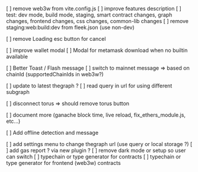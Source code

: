 [ ] remove web3w from vite.config.js
[ ] improve features description
[ ] test: dev mode, build mode, staging, smart contract changes, graph changes, frontend changes, css changes, common-lib changes
[ ] remove staging:web:build:dev from fleek.json (use non-dev)

[ ] remove Loading esc button for cancel

[ ] improve wallet modal
[ ] Modal for metamask download when no builtin available

[ ] Better Toast / Flash message
[ ] switch to mainnet message => based on chainId (supportedChainIds in web3w?)

[ ] update to latest thegraph ?
[ ] read query in url for using different subgraph

[ ] disconnect torus => should remove torus button

[ ] document more (ganache block time, live reload, fix_ethers_module.js, etc...)

[ ] Add offline detection and message

[ ] add settings menu to change thegraph url (use query or local storage ?)
[ ] add gas report ? via new plugin ?
[ ] remove dark mode or setup so user can switch
[ ] typechain or type generator for contracts
[ ] typechain or type generator for frontend (web3w) contracts
